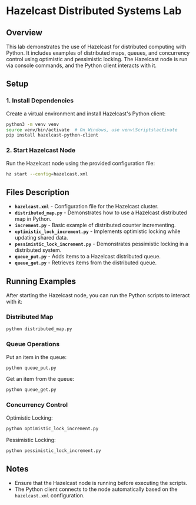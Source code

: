 
# Hazelcast Distributed Systems Lab

## Overview  
This lab demonstrates the use of Hazelcast for distributed computing with Python. It includes examples of distributed maps, queues, and concurrency control using optimistic and pessimistic locking. The Hazelcast node is run via console commands, and the Python client interacts with it.

## Setup  

### 1. Install Dependencies  
Create a virtual environment and install Hazelcast's Python client:  
```bash
python3 -m venv venv
source venv/bin/activate  # On Windows, use venv\Scripts\activate
pip install hazelcast-python-client
```

### 2. Start Hazelcast Node  
Run the Hazelcast node using the provided configuration file:  
```bash
hz start --config=hazelcast.xml
```

## Files Description  

- **`hazelcast.xml`** - Configuration file for the Hazelcast cluster.  
- **`distributed_map.py`** - Demonstrates how to use a Hazelcast distributed map in Python.  
- **`increment.py`** - Basic example of distributed counter incrementing.  
- **`optimistic_lock_increment.py`** - Implements optimistic locking while updating shared data.  
- **`pessimistic_lock_increment.py`** - Demonstrates pessimistic locking in a distributed system.  
- **`queue_put.py`** - Adds items to a Hazelcast distributed queue.  
- **`queue_get.py`** - Retrieves items from the distributed queue.  

## Running Examples  

After starting the Hazelcast node, you can run the Python scripts to interact with it:  

### Distributed Map  
```bash
python distributed_map.py
```

### Queue Operations  
Put an item in the queue:  
```bash
python queue_put.py
```
Get an item from the queue:  
```bash
python queue_get.py
```

### Concurrency Control  
Optimistic Locking:  
```bash
python optimistic_lock_increment.py
```
Pessimistic Locking:  
```bash
python pessimistic_lock_increment.py
```

## Notes  
- Ensure that the Hazelcast node is running before executing the scripts.  
- The Python client connects to the node automatically based on the `hazelcast.xml` configuration.  
